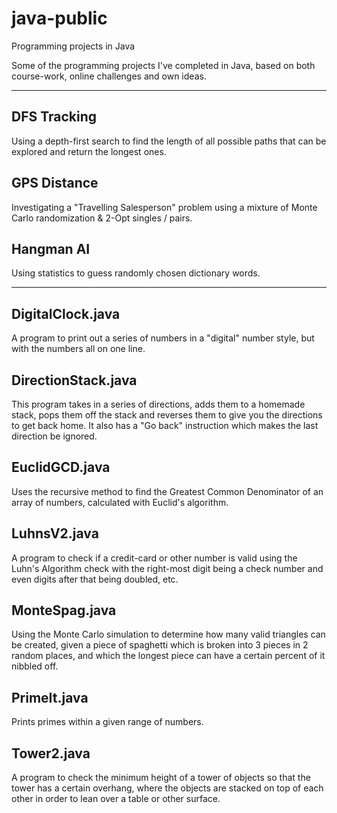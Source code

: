 # java-public
Programming projects in Java

Some of the programming projects I've completed in Java, based on both course-work, online challenges and own ideas.

---
## DFS Tracking
Using a depth-first search to find the length of all possible paths that can be explored and return the longest ones.

## GPS Distance
Investigating a "Travelling Salesperson" problem using a mixture of Monte Carlo randomization & 2-Opt singles / pairs.

## Hangman AI
Using statistics to guess randomly chosen dictionary words.

***

## DigitalClock.java
A program to print out a series of numbers in a "digital" number style, but with the numbers all on one line.

## DirectionStack.java
This program takes in a series of directions, adds them to a homemade stack, pops them off the stack and reverses them to give you the directions to get back home. It also has a "Go back" instruction which makes the last direction be ignored.

## EuclidGCD.java
Uses the recursive method to find the Greatest Common Denominator of an array of numbers, calculated with Euclid's algorithm.

## LuhnsV2.java
A program to check if a credit-card or other number is valid using the Luhn's Algorithm check with the right-most digit being a check number and even digits after that being doubled, etc.

## MonteSpag.java
Using the Monte Carlo simulation to determine how many valid triangles can be created, given a piece of spaghetti which is broken into 3 pieces in 2 random places, and which the longest piece can have a certain percent of it nibbled off.

## PrimeIt.java
Prints primes within a given range of numbers.

## Tower2.java
A program to check the minimum height of a tower of objects so that the tower has a certain overhang, where the objects are stacked on top of each other in order to lean over a table or other surface.
